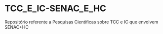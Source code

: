 # TCC_E_IC-SENAC_E_HC
Repositório referente a Pesquisas Cientificas sobre TCC e IC que envolvem SENAC+HC
